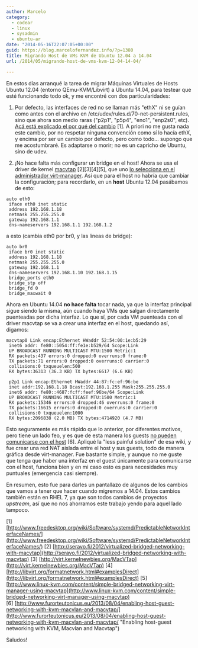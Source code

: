 ```yaml
---
author: Marcelo
category:
  - codear
  - linux
  - sysadmin
  - ubuntu-ar
date: "2014-05-16T22:07:05+00:00"
guid: https://blog.marcelofernandez.info/?p=1380
title: Migrando Host de VMs KVM de Ubuntu 12.04 a 14.04
url: /2014/05/migrando-host-de-vms-kvm-12-04-14-04/

---
```

En estos días arranqué la tarea de migrar Máquinas Virtuales de Hosts Ubuntu 12.04 (entorno QEmu-KVM/Libvirt) a Ubuntu 14.04, para testear que esté funcionando todo ok, y me encontré con dos particularidades:

1) Por defecto, las interfaces de red no se llaman más "ethX" ni se guían como antes con el archivo en /etc/udev/rules.d/70-net-persistent.rules, sino que ahora son medio raras ("p2p1", "p5p4", "eno1", "enp2s0", etc). [Acá está explicado el por qué del cambio](http://www.freedesktop.org/wiki/Software/systemd/PredictableNetworkInterfaceNames/ "Predictable Network Interface Names") \[1\]. A priori no me gusta nada este cambio, por no respetar ninguna convención como sí lo hacía ethX, y encima por ser un cambio por defecto, pero como todo... supongo que me acostumbraré. Es adaptarse o morir; no es un capricho de Ubuntu, sino de udev.

2) ¡No hace falta más configurar un bridge en el host! Ahora se usa el driver de kernel [macvtap](http://seravo.fi/2012/virtualized-bridged-networking-with-macvtap "Virtualized bridged networking with MacVTap") \[2\]\[3\]\[4\]\[5\], que uno [lo selecciona en el administrador virt-manager](http://www.linux-kvm.com/content/simple-bridged-networking-virt-manager-using-macvtap "Simple Bridged Networking with Virt-Manager using macvtap"). Así que para el host no habría que cambiar la configuración; para recordarlo, en un **host** Ubuntu 12.04 pasábamos de esto:

```
auto eth0
 iface eth0 inet static
 address 192.168.1.18
 netmask 255.255.255.0
 gateway 192.168.1.1
 dns-nameservers 192.168.1.1 192.168.1.2
```

a esto (cambia eth0 por br0, y las líneas de bridge):

```
auto br0
 iface br0 inet static
 address 192.168.1.18
 netmask 255.255.255.0
 gateway 192.168.1.1
 dns-nameservers 192.168.1.10 192.168.1.15
 bridge_ports eth0
 bridge_stp off
 bridge_fd 0
 bridge_maxwait 0
```

Ahora en Ubuntu 14.04 **no hace falta** tocar nada, ya que la interfaz principal sigue siendo la misma, aún cuando haya VMs que salgan directamente puenteadas por dicha interfaz. Lo que sí, por cada VM puenteada con el driver macvtap se va a crear una interfaz en el host, quedando así, digamos:

```
macvtap0 Link encap:Ethernet HWaddr 52:54:00:1e:b5:29
 inet6 addr: fe80::5054:ff:fe1e:b529/64 Scope:Link
 UP BROADCAST RUNNING MULTICAST MTU:1500 Metric:1
 RX packets:437 errors:0 dropped:0 overruns:0 frame:0
 TX packets:71 errors:0 dropped:0 overruns:0 carrier:0
 collisions:0 txqueuelen:500
 RX bytes:36313 (36.3 KB) TX bytes:6617 (6.6 KB)

 p2p1 Link encap:Ethernet HWaddr 44:87:fc:ef:96:be
 inet addr:192.168.1.18 Bcast:192.168.1.255 Mask:255.255.255.0
 inet6 addr: fe80::4687:fcff:feef:96be/64 Scope:Link
 UP BROADCAST RUNNING MULTICAST MTU:1500 Metric:1
 RX packets:15346 errors:0 dropped:46 overruns:0 frame:0
 TX packets:16615 errors:0 dropped:0 overruns:0 carrier:0
 collisions:0 txqueuelen:1000
 RX bytes:2096838 (2.0 MB) TX bytes:4714920 (4.7 MB)
```

Esto seguramente es más rápido que lo anterior, por diferentes motivos, pero tiene un lado feo, y es que de esta manera los guests [no pueden comunicarse con el host](http://www.furorteutonicus.eu/2013/08/04/enabling-host-guest-networking-with-kvm-macvlan-and-macvtap/ "Guest can reach outside network, but can't reach host") \[6\]. Apliqué la "less painful solution" de esa wiki, y fue crear una red NAT aislada entre el host y sus guests, todo de manera gráfica desde virt-manager. Fue bastante simple, y aunque no me guste que tenga que haber una interfaz en el guest únicamente para comunicarse con el host, funciona bien y en mi caso esto es para necesidades muy puntuales (emergencia casi siempre).

En resumen, esto fue para darles un pantallazo de algunos de los cambios que vamos a tener que hacer cuando migremos a 14.04. Estos cambios también están en RHEL 7, ya que son todos cambios de proyectos _upstream_, así que no nos ahorramos este trabajo yendo para aquel lado tampoco.

\[1\] [http://www.freedesktop.org/wiki/Software/systemd/PredictableNetworkInterfaceNames/](http://www.freedesktop.org/wiki/Software/systemd/PredictableNetworkInterfaceNames/)
\[2\] [http://seravo.fi/2012/virtualized-bridged-networking-with-macvtap](http://seravo.fi/2012/virtualized-bridged-networking-with-macvtap)
\[3\] [http://virt.kernelnewbies.org/MacVTap](http://virt.kernelnewbies.org/MacVTap)
\[4\] [http://libvirt.org/formatnetwork.html#examplesDirect](http://libvirt.org/formatnetwork.html#examplesDirect)
\[5\] [http://www.linux-kvm.com/content/simple-bridged-networking-virt-manager-using-macvtap](http://www.linux-kvm.com/content/simple-bridged-networking-virt-manager-using-macvtap)
\[6\] [http://www.furorteutonicus.eu/2013/08/04/enabling-host-guest-networking-with-kvm-macvlan-and-macvtap/](http://www.furorteutonicus.eu/2013/08/04/enabling-host-guest-networking-with-kvm-macvlan-and-macvtap/ "Enabling host-guest networking with KVM, Macvlan and Macvtap")

Saludos!

